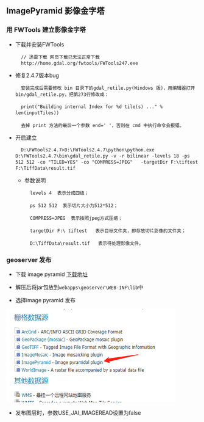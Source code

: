 ## ImagePyramid 影像金字塔

### 用 FWTools 建立影像金字塔

- 下载并安装FWTools

		// 迅雷下载 网页下载已无法正常下载
		http://home.gdal.org/fwtools/FWTools247.exe
		
- 修复2.4.7版本bug

		安装完成后需要修改 bin 目录下的gdal_retile.py(Windows 版)，用编辑器打开bin/gdal_retile.py，把第273行修改成：
		
		print("Building internal Index for %d tile(s) ..." % len(inputTiles))
		
		去掉 print 方法的最后一个参数 end=' '，否则在 cmd 中执行命令会报错。
		
- 开启建立

		D:\FWTools2.4.7>D:\FWTools2.4.7\python\python.exe D:\FWTools2.4.7\bin\gdal_retile.py -v -r bilinear -levels 18 -ps 512 512 -co "TILED=YES" -co "COMPRESS=JPEG"   -targetDir F:\tiftest  F:\TiffData\result.tif
		
	- 参数说明

			levels 4  表示分成四级；

			ps 512 512  表示切片大小为512*512；

			COMPRESS=JPEG  表示按照jpeg方式压缩；

			targetDir F:\ tiftest   表示目标文件夹，即存放切片影像的文件夹；

			D:\TiffData\result.tif   表示待处理影像文件。
			
### geoserver 发布

- 下载 image pyramid [下载地址](http://geoserver.org/download/)

- 解压后将jar包放到`webapps\geoserver\WEB-INF\lib`中

- 选择image pyramid 发布

![image pyramid](/images/choice.png)

- 发布图层时，参数USE_JAI_IMAGEREAD设置为false
	